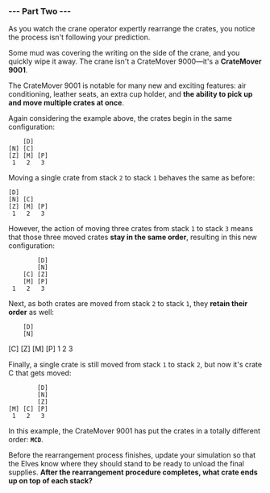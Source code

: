 ### --- Part Two ---

As you watch the crane operator expertly rearrange the crates, you notice
the process isn't following your prediction.

Some mud was covering the writing on the side of the crane, and you quickly
wipe it away. The crane isn't a CrateMover 9000—it's a **CrateMover 9001**.

The CrateMover 9001 is notable for many new and exciting features: air
conditioning, leather seats, an extra cup holder, and **the ability to pick
up and move multiple crates at once**.

Again considering the example above, the crates begin in the same
configuration:

```
    [D]
[N] [C]
[Z] [M] [P]
 1   2   3
```

Moving a single crate from stack `2` to stack `1` behaves the same as before:

```
[D]
[N] [C]
[Z] [M] [P]
 1   2   3
```

However, the action of moving three crates from stack `1` to stack `3` means
that those three moved crates **stay in the same order**, resulting in this
new configuration:

```
        [D]
        [N]
    [C] [Z]
    [M] [P]
 1   2   3
```

Next, as both crates are moved from stack `2` to stack `1`, they **retain their
order** as well:

        [D]
        [N]

[C] [Z]
[M] [P]
1 2 3

Finally, a single crate is still moved from stack `1` to stack `2`, but now
it's crate C that gets moved:

```
        [D]
        [N]
        [Z]
[M] [C] [P]
 1   2   3
```

In this example, the CrateMover 9001 has put the crates in a totally
different order: **`MCD`**.

Before the rearrangement process finishes, update your simulation so that
the Elves know where they should stand to be ready to unload the final
supplies. **After the rearrangement procedure completes, what crate ends
up on top of each stack?**
